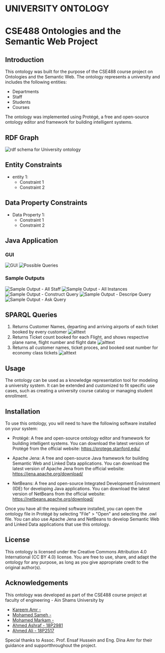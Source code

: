 # UNIVERSITY ONTOLOGY

# CSE488 Ontologies and the Semantic Web Project

## Introduction

This ontology was built for the purpose of the CSE488 course project on Ontologies and the Semantic Web. The ontology represents a university and includes the following entities:

- Departments
- Staff
- Students
- Courses

The ontology was implemented using Protégé, a free and open-source ontology editor and framework for building intelligent systems.

## RDF Graph

![rdf schema for University ontology](rdf_schema.png)

## Entity Constraints

- entity 1:
  - Constraint 1
  - Constraint 2

## Data Property Constraints

- Data Property 1:
  - Constraint 1
  - Constraint 2

## Java Application

### GUI

![GUI](gui.jpg)
![Possible Queries](queries.jpg)

### Sample Outputs

![Sample Output - All Staff](output1.jpg)
![Sample Output - All Instances](output2.jpg)
![Sample Output - Construct Query](output3.jpg)
![Sample Output - Descripe Query](output4.jpg)
![Sample Output - Ask Query](output5.jpg)

## SPARQL Queries

1. Returns Customer Names, departing and arriving airports of each ticket booked by every customer
   ![alttext](sparql1.jpg)
2. Returns Ticket count booked for each Flight, and shows respective plane name, flight number and flight date
   ![alttext](sparql2.jpg)
3. Returns all customer names, ticket proces, and booked seat number for economy class tickets
   ![alttext](sparql3.jpg)

## Usage

The ontology can be used as a knowledge representation tool for modeling a university system. It can be extended and customized to fit specific use cases, such as creating a university course catalog or managing student enrollment.

## Installation

To use this ontology, you will need to have the following software installed on your system:

- Protégé: A free and open-source ontology editor and framework for building intelligent systems. You can download the latest version of Protégé from the official website: https://protege.stanford.edu/

- Apache Jena: A free and open-source Java framework for building Semantic Web and Linked Data applications. You can download the latest version of Apache Jena from the official website: https://jena.apache.org/download/

- NetBeans: A free and open-source Integrated Development Environment (IDE) for developing Java applications. You can download the latest version of NetBeans from the official website: https://netbeans.apache.org/download/

Once you have all the required software installed, you can open the ontology file in Protégé by selecting "File" > "Open" and selecting the .owl file. You can also use Apache Jena and NetBeans to develop Semantic Web and Linked Data applications that use this ontology.

## License

This ontology is licensed under the Creative Commons Attribution 4.0 International (CC BY 4.0) license. You are free to use, share, and adapt the ontology for any purpose, as long as you give appropriate credit to the original author(s).

## Acknowledgements

This ontology was developed as part of the CSE488 course project at faculty of engineering - Ain Shams University by

- [Kareem Amr - ](https://github.com/Kareem-Amr)
- [Mohamed Sameh -](https://github.com/Mohamed-Sameh-Abdelaziz)
- [Mohamed Markam -](https://github.com/MohamedMarkam)
- [Ahmed Ashraf - 18P2981](https://github.com/Ahmed-Ashraf-Abdul-Azim)
- [Ahmed Ali - 18P2517](https://github.com/Ahmed-Abou-Emran)

Special thanks to Assoc. Prof. Ensaf Hussein and Eng. Dina Amr for their guidance and supportthroughout the project.
